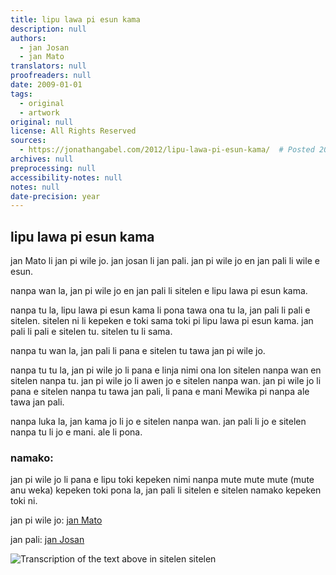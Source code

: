 ```yaml
---
title: lipu lawa pi esun kama
description: null
authors:
  - jan Josan
  - jan Mato
translators: null
proofreaders: null
date: 2009-01-01
tags:
  - original
  - artwork
original: null
license: All Rights Reserved
sources:
  - https://jonathangabel.com/2012/lipu-lawa-pi-esun-kama/  # Posted 2012-08-02
archives: null
preprocessing: null
accessibility-notes: null
notes: null
date-precision: year
---
```


## lipu lawa pi esun kama

jan Mato li jan pi wile jo. jan josan li jan pali. jan pi wile jo en jan pali li wile e esun.

nanpa wan la, jan pi wile jo en jan pali li sitelen e lipu lawa pi esun kama.

nanpa tu la, lipu lawa pi esun kama li pona tawa ona tu la, jan pali li pali e sitelen. sitelen ni li kepeken e toki sama toki pi lipu lawa pi esun kama. jan pali li pali e sitelen tu. sitelen tu li sama.

nanpa tu wan la, jan pali li pana e sitelen tu tawa jan pi wile jo.

nanpa tu tu la, jan pi wile jo li pana e linja nimi ona lon sitelen nanpa wan en sitelen nanpa tu. jan pi wile jo li awen jo e sitelen nanpa wan. jan pi wile jo li pana e sitelen nanpa tu tawa jan pali, li pana e mani Mewika pi nanpa ale tawa jan pali.

nanpa luka la, jan kama jo li jo e sitelen nanpa wan. jan pali li jo e sitelen nanpa tu li jo e mani. ale li pona.

### namako:

jan pi wile jo li pana e lipu toki kepeken nimi nanpa mute mute mute (mute anu weka) kepeken toki pona la, jan pali li sitelen e sitelen namako kepeken toki ni.

jan pi wile jo: <ins>jan Mato</ins>

jan pali: <ins>jan Josan</ins>

![Transcription of the text above in sitelen sitelen](https://jonathangabel.com/images/t47/t47.100101_m.jpg)

<!-- ink on paper, 11” x 14”, 2009 -->
